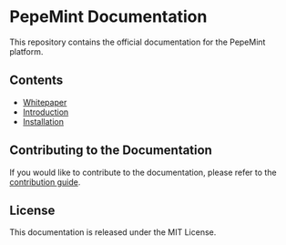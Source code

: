 # PepeMint Documentation

This repository contains the official documentation for the PepeMint platform.

## Contents
- [Whitepaper](WHITEPAPER.md)
- [Introduction](Introduction.md)
- [Installation](Installation.md)

## Contributing to the Documentation

If you would like to contribute to the documentation, please refer to the [contribution guide](CONTRIBUTING.md).

## License

This documentation is released under the MIT License.
